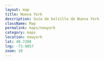 ```yaml
---
layout: map
title: Nueva York
description: Guía de bolsillo de Nueva York
className: Map
permalink: maps/newyork
category: maps
location: newyork
lat: 40.7200
lng: -73.9857
zoom: 10
---
```

